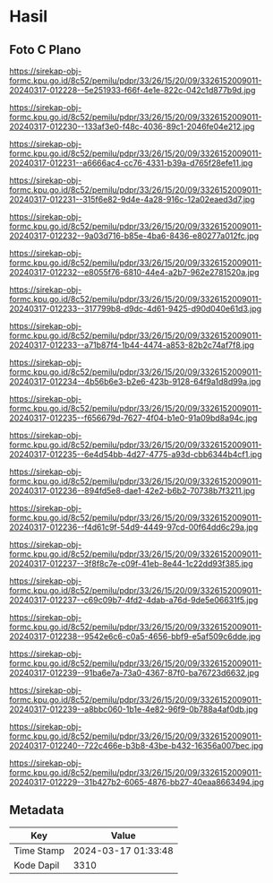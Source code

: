 # Hasil

## Foto C Plano

https://sirekap-obj-formc.kpu.go.id/8c52/pemilu/pdpr/33/26/15/20/09/3326152009011-20240317-012228--5e251933-f66f-4e1e-822c-042c1d877b9d.jpg

https://sirekap-obj-formc.kpu.go.id/8c52/pemilu/pdpr/33/26/15/20/09/3326152009011-20240317-012230--133af3e0-f48c-4036-89c1-2046fe04e212.jpg

https://sirekap-obj-formc.kpu.go.id/8c52/pemilu/pdpr/33/26/15/20/09/3326152009011-20240317-012231--a6666ac4-cc76-4331-b39a-d765f28efe11.jpg

https://sirekap-obj-formc.kpu.go.id/8c52/pemilu/pdpr/33/26/15/20/09/3326152009011-20240317-012231--315f6e82-9d4e-4a28-916c-12a02eaed3d7.jpg

https://sirekap-obj-formc.kpu.go.id/8c52/pemilu/pdpr/33/26/15/20/09/3326152009011-20240317-012232--9a03d716-b85e-4ba6-8436-e80277a012fc.jpg

https://sirekap-obj-formc.kpu.go.id/8c52/pemilu/pdpr/33/26/15/20/09/3326152009011-20240317-012232--e8055f76-6810-44e4-a2b7-962e2781520a.jpg

https://sirekap-obj-formc.kpu.go.id/8c52/pemilu/pdpr/33/26/15/20/09/3326152009011-20240317-012233--317799b8-d9dc-4d61-9425-d90d040e61d3.jpg

https://sirekap-obj-formc.kpu.go.id/8c52/pemilu/pdpr/33/26/15/20/09/3326152009011-20240317-012233--a71b87f4-1b44-4474-a853-82b2c74af7f8.jpg

https://sirekap-obj-formc.kpu.go.id/8c52/pemilu/pdpr/33/26/15/20/09/3326152009011-20240317-012234--4b56b6e3-b2e6-423b-9128-64f9a1d8d99a.jpg

https://sirekap-obj-formc.kpu.go.id/8c52/pemilu/pdpr/33/26/15/20/09/3326152009011-20240317-012235--f656679d-7627-4f04-b1e0-91a09bd8a94c.jpg

https://sirekap-obj-formc.kpu.go.id/8c52/pemilu/pdpr/33/26/15/20/09/3326152009011-20240317-012235--6e4d54bb-4d27-4775-a93d-cbb6344b4cf1.jpg

https://sirekap-obj-formc.kpu.go.id/8c52/pemilu/pdpr/33/26/15/20/09/3326152009011-20240317-012236--894fd5e8-dae1-42e2-b6b2-70738b7f3211.jpg

https://sirekap-obj-formc.kpu.go.id/8c52/pemilu/pdpr/33/26/15/20/09/3326152009011-20240317-012236--f4d61c9f-54d9-4449-97cd-00f64dd6c29a.jpg

https://sirekap-obj-formc.kpu.go.id/8c52/pemilu/pdpr/33/26/15/20/09/3326152009011-20240317-012237--3f8f8c7e-c09f-41eb-8e44-1c22dd93f385.jpg

https://sirekap-obj-formc.kpu.go.id/8c52/pemilu/pdpr/33/26/15/20/09/3326152009011-20240317-012237--c69c09b7-4fd2-4dab-a76d-9de5e06631f5.jpg

https://sirekap-obj-formc.kpu.go.id/8c52/pemilu/pdpr/33/26/15/20/09/3326152009011-20240317-012238--9542e6c6-c0a5-4656-bbf9-e5af509c6dde.jpg

https://sirekap-obj-formc.kpu.go.id/8c52/pemilu/pdpr/33/26/15/20/09/3326152009011-20240317-012239--91ba6e7a-73a0-4367-87f0-ba76723d6632.jpg

https://sirekap-obj-formc.kpu.go.id/8c52/pemilu/pdpr/33/26/15/20/09/3326152009011-20240317-012239--a8bbc060-1b1e-4e82-96f9-0b788a4af0db.jpg

https://sirekap-obj-formc.kpu.go.id/8c52/pemilu/pdpr/33/26/15/20/09/3326152009011-20240317-012240--722c466e-b3b8-43be-b432-16356a007bec.jpg

https://sirekap-obj-formc.kpu.go.id/8c52/pemilu/pdpr/33/26/15/20/09/3326152009011-20240317-012229--31b427b2-6065-4876-bb27-40eaa8663494.jpg


## Metadata

| Key        | Value               |
| ---------- | ------------------- |
| Time Stamp | 2024-03-17 01:33:48 |
| Kode Dapil | 3310                |



